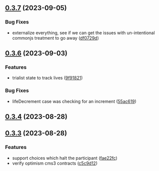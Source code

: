 

## [0.3.7](https://github.com/polysensus/chaintrap-contracts/compare/v0.3.6...v0.3.7) (2023-09-05)


### Bug Fixes

* externalize everything, see if we can get the issues with un-intentional commonjs treatment to go away ([df0729d](https://github.com/polysensus/chaintrap-contracts/commit/df0729d982e518f8fdd4eda0ed25240726516769))

## [0.3.6](https://github.com/polysensus/chaintrap-contracts/compare/v0.3.4...v0.3.6) (2023-09-03)


### Features

* trialist state to track lives ([9f91821](https://github.com/polysensus/chaintrap-contracts/commit/9f91821b5493f19fe713eaa29bd7ea3479920022))


### Bug Fixes

* lifeDecrement case was checking for an increment ([55ac619](https://github.com/polysensus/chaintrap-contracts/commit/55ac619815ccb8131527ab4255c54157072df56a))

## [0.3.4](https://github.com/polysensus/chaintrap-contracts/compare/v0.3.3...v0.3.4) (2023-08-28)

## [0.3.3](https://github.com/polysensus/chaintrap-contracts/compare/v0.3.2...v0.3.3) (2023-08-28)


### Features

* support choices which halt the participant ([fae22fc](https://github.com/polysensus/chaintrap-contracts/commit/fae22fc2e595e4de9fd0b2e0bf9abb38200d38a5))
* verify optimism cms3 contracts ([c5c9d12](https://github.com/polysensus/chaintrap-contracts/commit/c5c9d12a0ebec5f4d9a2551241fe7367c998be3b))